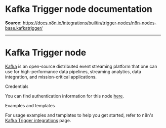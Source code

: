 # Kafka Trigger node documentation

**Source:** https://docs.n8n.io/integrations/builtin/trigger-nodes/n8n-nodes-base.kafkatrigger/

---

# Kafka Trigger node

[Kafka](https://kafka.apache.org/) is an open-source distributed event streaming platform that one can use for high-performance data pipelines, streaming analytics, data integration, and mission-critical applications.

Credentials

You can find authentication information for this node [here](../../credentials/kafka/).

Examples and templates

For usage examples and templates to help you get started, refer to n8n's [Kafka Trigger integrations](https://n8n.io/integrations/kafka-trigger/) page.
